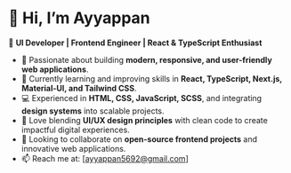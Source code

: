# 👋 Hi, I’m Ayyappan  

🚀 **UI Developer | Frontend Engineer | React & TypeScript Enthusiast**  

- 👀 Passionate about building **modern, responsive, and user-friendly web applications**.  
- 🌱 Currently learning and improving skills in **React, TypeScript, Next.js, Material-UI, and Tailwind CSS**.  
- 💻 Experienced in **HTML, CSS, JavaScript, SCSS**, and integrating **design systems** into scalable projects.  
- 🎨 Love blending **UI/UX design principles** with clean code to create impactful digital experiences.  
- 🤝 Looking to collaborate on **open-source frontend projects** and innovative web applications.  
- 📫 Reach me at: [ayyappan5692@gmail.com] 

<!---
ayyapjaya/ayyapjaya is a ✨ special ✨ repository because its `README.md` (this file) appears on your GitHub profile.
You can click the Preview link to take a look at your changes.
--->
